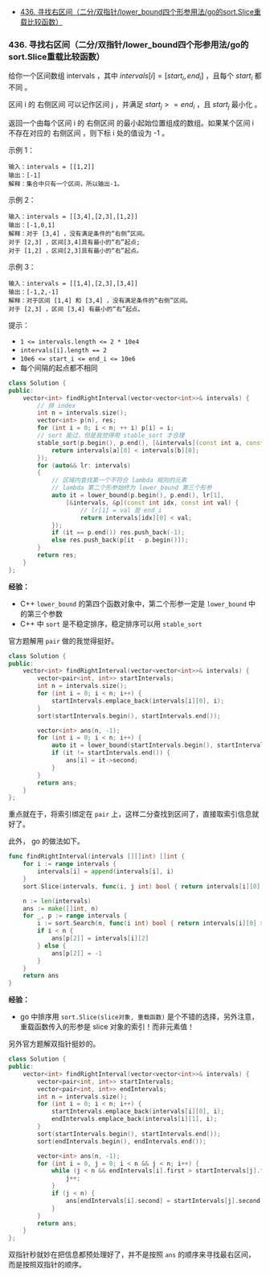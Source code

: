 <!-- @import "[TOC]" {cmd="toc" depthFrom=1 depthTo=6 orderedList=false} -->

<!-- code_chunk_output -->

- [436. 寻找右区间（二分/双指针/lower_bound四个形参用法/go的sort.Slice重载比较函数）](#436-寻找右区间二分双指针lower_bound四个形参用法go的sortslice重载比较函数)

<!-- /code_chunk_output -->

### 436. 寻找右区间（二分/双指针/lower_bound四个形参用法/go的sort.Slice重载比较函数）

给你一个区间数组 intervals ，其中 $intervals[i] = [start_i, end_i]$ ，且每个 $start_i$ 都 不同 。

区间 i 的 右侧区间 可以记作区间 j ，并满足 $start_j >= end_i$ ，且 $start_j$ 最小化 。

返回一个由每个区间 i 的 右侧区间 的最小起始位置组成的数组。如果某个区间 i 不存在对应的 右侧区间 ，则下标 i 处的值设为 -1 。

示例 1：
```
输入：intervals = [[1,2]]
输出：[-1]
解释：集合中只有一个区间，所以输出-1。
```

示例 2：
```
输入：intervals = [[3,4],[2,3],[1,2]]
输出：[-1,0,1]
解释：对于 [3,4] ，没有满足条件的“右侧”区间。
对于 [2,3] ，区间[3,4]具有最小的“右”起点;
对于 [1,2] ，区间[2,3]具有最小的“右”起点。
```

示例 3：
```
输入：intervals = [[1,4],[2,3],[3,4]]
输出：[-1,2,-1]
解释：对于区间 [1,4] 和 [3,4] ，没有满足条件的“右侧”区间。
对于 [2,3] ，区间 [3,4] 有最小的“右”起点。
```

提示：
- `1 <= intervals.length <= 2 * 10e4`
- `intervals[i].length == 2`
- `10e6 <= start_i <= end_i <= 10e6`
- 每个间隔的起点都不相同

```cpp
class Solution {
public:
    vector<int> findRightInterval(vector<vector<int>>& intervals) {
        // 排 index
        int n = intervals.size();
        vector<int> p(n), res;
        for (int i = 0; i < n; ++ i) p[i] = i;
        // sort 能过，但是我觉得用 stable_sort 才合理
        stable_sort(p.begin(), p.end(), [&intervals](const int a, const int b) {
            return intervals[a][0] < intervals[b][0];
        });
        for (auto&& lr: intervals)
        {
            // 区域内查找第一个不符合 lambda 规则的元素
            // lambda 第二个形参始终为 lower_bound 第三个形参
            auto it = lower_bound(p.begin(), p.end(), lr[1],
                [&intervals, &p](const int idx, const int val) {
                    // lr[1] = val 是 end_i
                    return intervals[idx][0] < val;
            });
            if (it == p.end()) res.push_back(-1);
            else res.push_back(p[it - p.begin()]);
        }
        return res;
    }
};
```

**经验：**
- C++ `lower_bound` 的第四个函数对象中，第二个形参一定是 `lower_bound` 中的第三个参数
- C++ 中 `sort` 是不稳定排序，稳定排序可以用 `stable_sort`

官方题解用 `pair` 做的我觉得挺好。

```cpp
class Solution {
public:
    vector<int> findRightInterval(vector<vector<int>>& intervals) {
        vector<pair<int, int>> startIntervals;
        int n = intervals.size();
        for (int i = 0; i < n; i++) {
            startIntervals.emplace_back(intervals[i][0], i);
        }
        sort(startIntervals.begin(), startIntervals.end());

        vector<int> ans(n, -1);
        for (int i = 0; i < n; i++) {
            auto it = lower_bound(startIntervals.begin(), startIntervals.end(), make_pair(intervals[i][1], 0));
            if (it != startIntervals.end()) {
                ans[i] = it->second;
            }
        }
        return ans;
    }
};
```

重点就在于，将索引绑定在 `pair` 上，这样二分查找到区间了，直接取索引信息就好了。

此外， go 的做法如下。

```go
func findRightInterval(intervals [][]int) []int {
    for i := range intervals {
        intervals[i] = append(intervals[i], i)
    }
    sort.Slice(intervals, func(i, j int) bool { return intervals[i][0] < intervals[j][0] })

    n := len(intervals)
    ans := make([]int, n)
    for _, p := range intervals {
        i := sort.Search(n, func(i int) bool { return intervals[i][0] >= p[1] })
        if i < n {
            ans[p[2]] = intervals[i][2]
        } else {
            ans[p[2]] = -1
        }
    }
    return ans
}
```

**经验：**
- go 中排序用 `sort.Slice(slice对象, 重载函数)` 是个不错的选择，另外注意，重载函数传入的形参是 slice 对象的索引！而非元素值！

另外官方题解双指针挺妙的。

```cpp
class Solution {
public:
    vector<int> findRightInterval(vector<vector<int>>& intervals) {
        vector<pair<int, int>> startIntervals;
        vector<pair<int, int>> endIntervals;
        int n = intervals.size();
        for (int i = 0; i < n; i++) {
            startIntervals.emplace_back(intervals[i][0], i);
            endIntervals.emplace_back(intervals[i][1], i);
        }
        sort(startIntervals.begin(), startIntervals.end());
        sort(endIntervals.begin(), endIntervals.end());

        vector<int> ans(n, -1);
        for (int i = 0, j = 0; i < n && j < n; i++) {
            while (j < n && endIntervals[i].first > startIntervals[j].first) {
                j++;
            }
            if (j < n) {
                ans[endIntervals[i].second] = startIntervals[j].second;
            }
        }
        return ans;
    }
};
```

双指针秒就妙在把信息都预处理好了，并不是按照 `ans` 的顺序来寻找最右区间，而是按照双指针的顺序。
